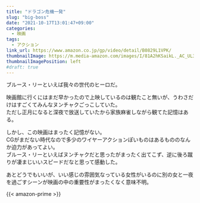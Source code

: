 ```yaml
---
title: "ドラゴン危機一発"
slug: "big-boss"
date: "2021-10-17T13:01:47+09:00"
categories:
  - 映画
tags:
  - アクション
link_url: https://www.amazon.co.jp/gp/video/detail/B0829L1VPK/
thumbnailImage: https://m.media-amazon.com/images/I/81A2hKSaikL._AC_UL320_.jpg
thumbnailImagePosition: left
#draft: true
---
```

ブルース・リーといえば我々の世代のヒーロだ。
<!--more-->
映画館に行くにはまだ早かったので上映しているのは観たこと無いが、うわさだけはすごくてみんなヌンチャクごっこしていた。  
ただし正月になると深夜で放送していたから家族麻雀しながら観てた記憶はある。

しかし、この映画はまったく記憶がない。  
CGがまだない時代なので多少のワイヤーアクションぽいものはあるもののなんか迫力があってよい。  
ブルース・リーといえばヌンチャクだと思ったがまったく出てこず、逆に後ろ蹴りが凄まじいいスピードだなと思って感動した。

あとどうでもいいが、いい感じの雰囲気なっている女性がいるのに別の女と一夜を過ごすシーンが映画の中の重要性がまったくなく意味不明。

{{< amazon-prime >}}

